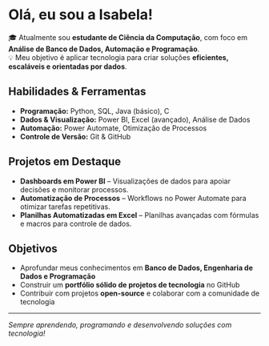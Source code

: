 # Olá, eu sou a Isabela!

🎓 Atualmente sou **estudante de Ciência da Computação**, com foco em **Análise de Banco de Dados, Automação e Programação**.  
💡 Meu objetivo é aplicar tecnologia para criar soluções **eficientes, escaláveis e orientadas por dados**.  

## Habilidades & Ferramentas
- **Programação:** Python, SQL, Java (básico), C  
- **Dados & Visualização:** Power BI, Excel (avançado), Análise de Dados  
- **Automação:** Power Automate, Otimização de Processos  
- **Controle de Versão:** Git & GitHub  

## Projetos em Destaque
-  **Dashboards em Power BI** – Visualizações de dados para apoiar decisões e monitorar processos.  
-  **Automatização de Processos** – Workflows no Power Automate para otimizar tarefas repetitivas.  
-  **Planilhas Automatizadas em Excel** – Planilhas avançadas com fórmulas e macros para controle de dados.  

## Objetivos
- Aprofundar meus conhecimentos em **Banco de Dados, Engenharia de Dados e Programação**  
- Construir um **portfólio sólido de projetos de tecnologia** no GitHub  
- Contribuir com projetos **open-source** e colaborar com a comunidade de tecnologia  

---

*Sempre aprendendo, programando e desenvolvendo soluções com tecnologia!*  
